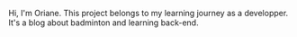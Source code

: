 Hi, I'm Oriane. 
This project belongs to my learning journey as a developper. 
It's a blog about badminton and learning back-end. 
